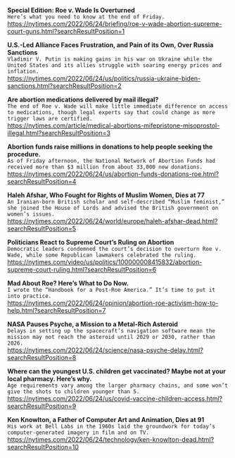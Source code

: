 **Special Edition: Roe v. Wade Is Overturned**\
`Here’s what you need to know at the end of Friday.`\
https://nytimes.com/2022/06/24/briefing/roe-v-wade-abortion-supreme-court-guns.html?searchResultPosition=1

**U.S.-Led Alliance Faces Frustration, and Pain of its Own, Over Russia Sanctions**\
`Vladimir V. Putin is making gains in his war on Ukraine while the United States and its allies struggle with soaring energy prices and inflation.`\
https://nytimes.com/2022/06/24/us/politics/russia-ukraine-biden-sanctions.html?searchResultPosition=2

**Are abortion medications delivered by mail illegal?**\
`The end of Roe v. Wade will make little immediate difference on access to medications, though legal experts say that could change as more trigger laws are certified.`\
https://nytimes.com/article/medical-abortions-mifepristone-misoprostol-illegal.html?searchResultPosition=3

**Abortion funds raise millions in donations to help people seeking the procedure.**\
`As of Friday afternoon, the National Network of Abortion Funds had received more than $3 million from about 33,000 new donations.`\
https://nytimes.com/2022/06/24/us/abortion-funds-donations-roe.html?searchResultPosition=4

**Haleh Afshar, Who Fought for Rights of Muslim Women, Dies at 77**\
`An Iranian-born British scholar and self-described “Muslim feminist,” she joined the House of Lords and advised the British government on women’s issues.`\
https://nytimes.com/2022/06/24/world/europe/haleh-afshar-dead.html?searchResultPosition=5

**Politicians React to Supreme Court’s Ruling on Abortion**\
`Democratic leaders condemned the court’s decision to overturn Roe v. Wade, while some Republican lawmakers celebrated the ruling.`\
https://nytimes.com/video/us/politics/100000008415832/abortion-supreme-court-ruling.html?searchResultPosition=6

**Mad About Roe? Here’s What to Do Now.**\
`I wrote the “Handbook for a Post-Roe America.” It’s time to put it into practice.`\
https://nytimes.com/2022/06/24/opinion/abortion-roe-activism-how-to-help.html?searchResultPosition=7

**NASA Pauses Psyche, a Mission to a Metal-Rich Asteroid**\
`Delays in setting up the spacecraft’s navigation software mean the mission may not reach the asteroid until 2029 or 2030, rather than 2026.`\
https://nytimes.com/2022/06/24/science/nasa-psyche-delay.html?searchResultPosition=8

**Where can the youngest U.S. children get vaccinated? Maybe not at your local pharmacy. Here’s why.**\
`Age requirements vary among the larger pharmacy chains, and some won’t give the shots to children younger than 5.`\
https://nytimes.com/2022/06/24/us/covid-vaccine-children-access.html?searchResultPosition=9

**Ken Knowlton, a Father of Computer Art and Animation, Dies at 91**\
`His work at Bell Labs in the 1960s laid the groundwork for today’s computer-generated imagery in film and on TV.`\
https://nytimes.com/2022/06/24/technology/ken-knowlton-dead.html?searchResultPosition=10

